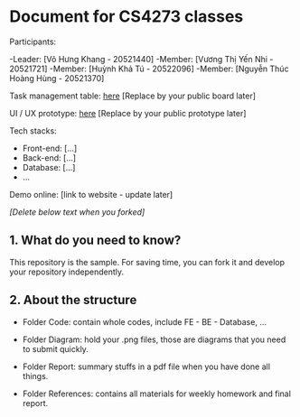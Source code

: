 # Document for CS4273 classes

Participants:

-Leader: [Võ Hưng Khang - 20521440]
-Member: [Vương Thị Yến Nhi - 20521721]
-Member: [Huỳnh Khả Tú - 20522096]
-Member: [Nguyễn Thúc Hoàng Hùng - 20521370]

Task management table: [here](https://trello.com/b/l1lJCOYR/nh%E1%BA%ADp-m%C3%B4n-cnpm-gr5) [Replace by your public board later]

UI / UX prototype: [here](https://www.figma.com/file/HPItpL9Ea8kNQIzWbNyQCk/Untitled?node-id=0%3A1) [Replace by your public prototype later]

Tech stacks:

- Front-end: [...]
- Back-end: [...]
- Database: [...]
- ...

Demo online: [link to website - update later]

*[Delete below text when you forked]*

## 1. What do you need to know?

This repository is the sample. For saving time, you can fork it and develop your repository independently.

## 2. About the structure

- Folder Code: contain whole codes, include FE - BE - Database, ...

- Folder Diagram: hold your .png files, those are diagrams that you need to submit quickly.

- Folder Report: summary stuffs in a pdf file when you have done all things.

- Folder References: contains all materials for weekly homework and final report.

